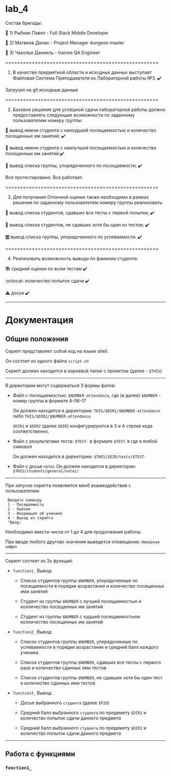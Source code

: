 # lab_4
Состав бригады:

🚀 1) Рыбкин Павел - Full Stack Middle Developer

👻 2) Матвеев Денис - Project Manager dungeon master

🚽  3) Чаколья Даниель - trainee QA Engineer 


====================================================

1. В качестве предметной области и исходных данных выступает Файловая Система Преподавателя из Лабораторной работы №3.
✔️ 

Загрузил на git исходные данные 

====================================================

2. Базовое решение для успешной сдачи лабораторной работы должно предоставлять следующие возможности по заданному пользователем номеру группы:

 🍕 вывод имени студента с наихудшей посещаемостью и количество посещенных им занятий; ✔️

 🍔 вывод имени студента с наилучшей посещаемостью и количество посещенных им занятий;✔️

 📄 вывод списка группы, упорядоченного по посещаемости. ✔️

Все протестировано. Все работает.

====================================================

3. Для получения Отличной оценки также необходимо в рамках решения по заданному пользователем номеру группы реализовать:

 🍑 вывод списка студентов, сдавших все тесты с первой попытки; ✔️

 🍈 вывод списка студентов, не сдавших хотя бы один из тестов; ✔️

 🆎 вывод списка группы, упорядоченного по успеваемости. ✔️
 
 ====================================================
 
 4. Реализовать возможность вывода по фамилии студента: 
 
  📚 средней оценки по всем тестам ✔️
 
  :octocat: количество попыток сдачи ✔️
 
  ⚠️ досье ✔️



____


# Документация

## Общие положения


Скрипт представляет собой код на языке shell. 

Он состоит из одного файла `script.sh`

Скрипт должен находится в корневой папке с проектом (далее -  `$THIS`)

____


В директории могут содержаться 3 формы фалов:

+ Файл с посещаемостью: `$NUMBER-attendance`, где (и далее) `$NUMBER` - номер группы в формате A-06-17

  Он должен находится в директории: `THIS/$DIR1/$NUMBER-attendance` либо `THIS/$DIR2/$NUMBER-attendance`

  `$DIR1` и `$DIR2` (далее `$DIR`) конфигурируются в 3 и 4 строке кода соответственно.

+ Файл с результатами теста: `$TEST-` в формате `$TEST-N` где `N` любой симовол 

  Он должен находится в директории: `$THIS/$DIR/tests/$TEST-`
  
 + Файл с досье `notes`
  Он должен находится в директории: `$THIS/students/general/notes/`
  
  ____

При запуске скрипта появляется менб взаимодействия с пользователем:

```Shell
 Введите команду
 1 - Посещаемость
 2 - Оценки
 3 - Инормация об ученике
 4 - Выход из скрипта
 "Ввод:
```

Необходимо ввести числа от 1 до 4 для продолжения работы.

При вводе любого другово значения выведется оповещение: `Неверная цифра`

____


Скрипт состоит из 3х функций:

+ `function1_` Вывод:

  + Список студентов группы `$NUMBER`, упорядоченные по посещаемости в порядке возрастания и количество посещенных ими занятий
  
  + Студент из группы `$NUMBER` с лучшей посещаемостью и колличество посещенных им занятий
  
  + Студент из группы `$NUMBER` с худшей посещаемостьюи колличество посещенных им занятий 
  
+ `function2_`  Вывод:

  + Список студентов группы `$NUMBER`, упорядоченные по успеваемости в порядке возрастания и средний балл каждого ученика
  
  + Список студентов группы `$NUMBER`, сдавших все тесты с первого раза и количество сданных ими тестов
  
  + Список студентов группы `$NUMBER`, не сдавших хотя бы один тест и количество сданных ими тестов
  
+ `function3_`  Вывод:

  + Досье выбранного `студента` (далее `$FIO`) 
  
  + Средний балл выбранного `студента` по предемету `$DIR1` и количество попыток сдачи данного предмета
  
  + Средний балл выбранного `студента` по предемету `$DIR2` и количество попыток сдачи данного предмета
  

 ____
 
 ## Работа с функциями
 
 ### `function1_`
 
 
 
 
 
 
 
 
 
 
 
 
 
 
 
